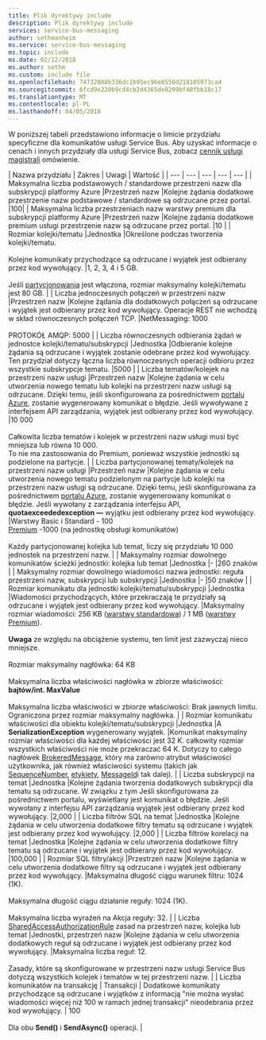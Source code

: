 ```yaml
---
title: Plik dyrektywy include
description: Plik dyrektywy include
services: service-bus-messaging
author: sethmanheim
ms.service: service-bus-messaging
ms.topic: include
ms.date: 02/12/2018
ms.author: sethm
ms.custom: include file
ms.openlocfilehash: 74732008b336dc1b95ec96e8550d218105973ca4
ms.sourcegitcommit: 6fcd9e220b9cd4cb2d4365de0299bf48fbb18c17
ms.translationtype: MT
ms.contentlocale: pl-PL
ms.lasthandoff: 04/05/2018
---
```

W poniższej tabeli przedstawiono informacje o limicie przydziału specyficzne dla komunikatów usługi Service Bus. Aby uzyskać informacje o cenach i innych przydziały dla usługi Service Bus, zobacz [cennik usługi magistrali](https://azure.microsoft.com/pricing/details/service-bus/) omówienie.

| Nazwa przydziału | Zakres | Uwagi | Wartość |
| --- | --- | --- | --- | --- |
| Maksymalna liczba podstawowych / standardowe przestrzeni nazw dla subskrypcji platformy Azure |Przestrzeń nazw |Kolejne żądania dodatkowe przestrzenie nazw podstawowe / standardowe są odrzucane przez portal. |100|
| Maksymalna liczba przestrzeniach nazw warstwy premium dla subskrypcji platformy Azure |Przestrzeń nazw |Kolejne żądania dodatkowe premium usługi przestrzenie nazw są odrzucane przez portal. |10 |
| Rozmiar kolejki/tematu |Jednostka |Określone podczas tworzenia kolejki/tematu. <br/><br/> Kolejne komunikaty przychodzące są odrzucane i wyjątek jest odbierany przez kod wywołujący. |1, 2, 3, 4 i 5 GB.<br /><br />Jeśli [partycjonowania](../articles/service-bus-messaging/service-bus-partitioning.md) jest włączona, rozmiar maksymalny kolejki/tematu jest 80 GB. |
| Liczba jednoczesnych połączeń w przestrzeni nazw |Przestrzeń nazw |Kolejne żądania dla dodatkowych połączeń są odrzucane i wyjątek jest odbierany przez kod wywołujący. Operacje REST nie wchodzą w skład równoczesnych połączeń TCP. |NetMessaging: 1000<br /><br />PROTOKÓŁ AMQP: 5000 |
| Liczba równoczesnych odbierania żądań w jednostce kolejki/tematu/subskrypcji |Jednostka |Odbieranie kolejne żądania są odrzucane i wyjątek zostanie odebrane przez kod wywołujący. Ten przydział dotyczy łączna liczba równoczesnych operacji odbioru przez wszystkie subskrypcje tematu. |5000 |
| Liczba tematów/kolejek na przestrzeni nazw usługi |Przestrzeń nazw |Kolejne żądania w celu utworzenia nowego tematu lub kolejki na przestrzeni nazw usługi są odrzucane. Dzięki temu, jeśli skonfigurowana za pośrednictwem [portalu Azure][Azure portal], zostanie wygenerowany komunikat o błędzie. Jeśli wywoływane z interfejsem API zarządzania, wyjątek jest odbierany przez kod wywołujący. |10 000<br /><br />Całkowita liczba tematów i kolejek w przestrzeni nazw usługi musi być mniejsza lub równa 10 000.<br/>To nie ma zastosowania do Premium, ponieważ wszystkie jednostki są podzielone na partycje. |
| Liczba partycjonowanej tematy/kolejek na przestrzeni nazw usługi |Przestrzeń nazw |Kolejne żądania w celu utworzenia nowego tematu podzielonym na partycje lub kolejki na przestrzeni nazw usługi są odrzucane. Dzięki temu, jeśli skonfigurowana za pośrednictwem [portalu Azure][Azure portal], zostanie wygenerowany komunikat o błędzie. Jeśli wywołany z zarządzania interfejsu API, **quotaexceededexception —** wyjątku jest odbierany przez kod wywołujący. |Warstwy Basic i Standard - 100<br />[Premium](../articles/service-bus-messaging/service-bus-premium-messaging.md) -1000 (na jednostkę obsługi komunikatów)<br/><br />Każdy partycjonowanej kolejka lub temat, liczy się przydziału 10 000 jednostek na przestrzeni nazw. |
| Maksymalny rozmiar dowolnego komunikatów ścieżki jednostki: kolejka lub temat |Jednostka |- |260 znaków |
| Maksymalny rozmiar dowolnego wiadomości nazwa jednostki: reguła przestrzeni nazw, subskrypcji lub subskrypcji |Jednostka |- |50 znaków |
| Rozmiar komunikatu dla jednostki kolejki/tematu/subskrypcji |Jednostka |Wiadomości przychodzących, które przekraczają te przydziały są odrzucane i wyjątek jest odbierany przez kod wywołujący. |Maksymalny rozmiar wiadomości: 256 KB ([warstwy standardowa](../articles/service-bus-messaging/service-bus-premium-messaging.md)) / 1 MB ([warstwy Premium](../articles/service-bus-messaging/service-bus-premium-messaging.md)). <br /><br />**Uwaga** ze względu na obciążenie systemu, ten limit jest zazwyczaj nieco mniejsze.<br /><br />Rozmiar maksymalny nagłówka: 64 KB<br /><br />Maksymalna liczba właściwości nagłówka w zbiorze właściwości: **bajtów/int. MaxValue**<br /><br />Maksymalna liczba właściwości w zbiorze właściwości: Brak jawnych limitu. Ograniczona przez rozmiar maksymalny nagłówka. |
| Rozmiar komunikatu właściwości dla obiektu kolejki/tematu/subskrypcji |Jednostka |A **SerializationException** wygenerowany wyjątek. |Komunikat maksymalny rozmiar właściwości dla każdej właściwości jest 32 K. całkowity rozmiar wszystkich właściwości nie może przekraczać 64 K. Dotyczy to całego nagłówek [BrokeredMessage](/dotnet/api/microsoft.servicebus.messaging.brokeredmessage), który ma zarówno atrybut właściwości użytkownika, jak również właściwości systemu (takich jak [SequenceNumber](/dotnet/api/microsoft.servicebus.messaging.brokeredmessage.sequencenumber), [etykiety](/dotnet/api/microsoft.servicebus.messaging.brokeredmessage.label), [MessageId](/dotnet/api/microsoft.servicebus.messaging.brokeredmessage.messageid)i tak dalej). |
| Liczba subskrypcji na temat |Jednostka |Kolejne żądania tworzenia dodatkowych subskrypcji dla tematu są odrzucane. W związku z tym Jeśli skonfigurowana za pośrednictwem portalu, wyświetlany jest komunikat o błędzie. Jeśli wywołany z interfejsu API zarządzania wyjątek jest odbierany przez kod wywołujący. |2,000 |
| Liczba filtrów SQL na temat |Jednostka |Kolejne żądania w celu utworzenia dodatkowe filtry tematu są odrzucane i wyjątek jest odbierany przez kod wywołujący. |2,000 |
| Liczba filtrów korelacji na temat |Jednostka |Kolejne żądania w celu utworzenia dodatkowe filtry tematu są odrzucane i wyjątek jest odbierany przez kod wywołujący. |100,000 |
| Rozmiar SQL filtry/akcji |Przestrzeń nazw |Kolejne żądania w celu utworzenia dodatkowe filtry są odrzucane i wyjątek jest odbierany przez kod wywołujący. |Maksymalna długość ciągu warunek filtru: 1024 (1K).<br /><br />Maksymalna długość ciągu działanie reguły: 1024 (1K).<br /><br />Maksymalna liczba wyrażeń na Akcja reguły: 32. |
| Liczba [SharedAccessAuthorizationRule](/dotnet/api/microsoft.servicebus.messaging.sharedaccessauthorizationrule) zasad na przestrzeń nazw, kolejka lub temat |Jednostki, przestrzeń nazw |Kolejne żądania w celu utworzenia dodatkowych reguł są odrzucane i wyjątek jest odbierany przez kod wywołujący. |Maksymalna liczba reguł: 12. <br /><br /> Zasady, które są skonfigurowane w przestrzeni nazw usługi Service Bus dotyczą wszystkich kolejek i tematów w tej przestrzeni nazw. |
| Liczba komunikatów na transakcję | Transakcji | Dodatkowe komunikaty przychodzące są odrzucane i wyjątków z informacją "nie można wysłać wiadomości więcej niż 100 w ramach jednej transakcji" nieodebrania przez kod wywołujący. | 100 <br /><br /> Dla obu **Send()** i **SendAsync()** operacji. |

[Azure portal]: https://portal.azure.com